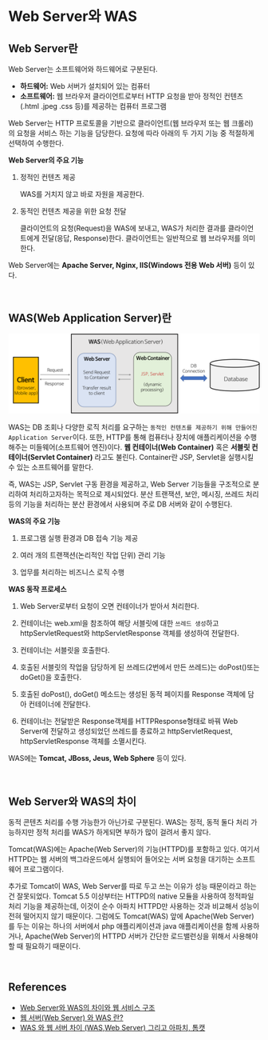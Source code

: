 # Web Server와 WAS

<ABG/>

## Web Server란

Web Server는 소프트웨어와 하드웨어로 구분된다.

- **하드웨어:** Web 서버가 설치되어 있는 컴퓨터
- **소프트웨어:** 웹 브라우저 클라이언트로부터 HTTP 요청을 받아 정적인 컨텐츠(.html .jpeg .css 등)를 제공하는 컴퓨터 프로그램

Web Server는 HTTP 프로토콜을 기반으로 클라이언트(웹 브라우저 또는 웹 크롤러)의 요청을 서비스 하는 기능을 담당한다.
요청에 따라 아래의 두 가지 기능 중 적절하게 선택하여 수행한다. 

**Web Server의 주요 기능**

1. 정적인 컨텐츠 제공

   WAS를 거치지 않고 바로 자원을 제공한다.

2. 동적인 컨텐츠 제공을 위한 요청 전달

   클라이언트의 요청(Request)을 WAS에 보내고, WAS가 처리한 결과를 클라이언트에게 전달(응답, Response)한다. 클라이언트는 일반적으로 웹 브라우저를 의미한다.

Web Server에는 **Apache Server, Nginx, IIS(Windows 전용 Web 서버)** 등이 있다.

<br/>

## WAS(Web Application Server)란

<img src="./resources/web-server-and-was-001.png">

WAS는 DB 조회나 다양한 로직 처리를 요구하는 `동적인 컨텐츠를 제공하기 위해 만들어진 Application Server`이다. 또한, HTTP를 통해 컴퓨터나 장치에 애플리케이션을 수행해주는 미들웨어(소프트웨어 엔진)이다. **웹 컨테이너(Web Container)** 혹은 **서블릿 컨테이너(Servlet Container)** 라고도 불린다. Container란 JSP, Servlet을 실행시킬 수 있는 소프트웨어를 말한다. 

즉, WAS는 JSP, Servlet 구동 환경을 제공하고, Web Server 기능들을 구조적으로 분리하여 처리하고자하는 목적으로 제시되었다. 분산 트랜잭션, 보안, 메시징, 쓰레드 처리 등의 기능을 처리하는 분산 환경에서 사용되며 주로 DB 서버와 같이 수행된다. 

**WAS의 주요 기능**

1. 프로그램 실행 환경과 DB 접속 기능 제공

2. 여러 개의 트랜잭션(논리적인 작업 단위) 관리 기능

3. 업무를 처리하는 비즈니스 로직 수행

**WAS 동작 프로세스**

1. Web Server로부터 요청이 오면 컨테이너가 받아서 처리한다.

2. 컨테이너는 web.xml을 참조하여 해당 서블릿에 대한 `쓰레드 생성`하고 httpServletRequest와 httpServletResponse 객체를 생성하여 전달한다.

3. 컨테이너는 서블릿을 호출한다.

4. 호출된 서블릿의 작업을 담당하게 된 쓰레드(2번에서 만든 쓰레드)는 doPost()또는 doGet()을 호출한다.

5. 호출된 doPost(), doGet() 메소드는 생성된 동적 페이지를 Response 객체에 담아 컨테이너에 전달한다.

6. 컨테이너는 전달받은 Response객체를 HTTPResponse형태로 바꿔 Web Server에 전달하고 생성되었던 쓰레드를 종료하고 httpServletRequest, httpServletResponse 객체를 소멸시킨다.

WAS에는 **Tomcat, JBoss, Jeus, Web Sphere** 등이 있다.

<br/>

## **Web Server와 WAS의 차이**

동적 콘텐츠 처리를 수행 가능한가 아닌가로 구분된다. WAS는 정적, 동적 둘다 처리 가능하지만 정적 처리를 WAS가 하게되면 부하가 많이 걸려서 좋지 않다.

Tomcat(WAS)에는 Apache(Web Server)의 기능(HTTPD)를 포함하고 있다. 여기서 HTTPD는 웹 서버의 백그라운드에서 실행되어 들어오는 서버 요청을 대기하는 소프트웨어 프로그램이다. 

추가로 Tomcat이 WAS, Web Server를 따로 두고 쓰는 이유가 성능 때문이라고 하는 건 잘못되었다. Tomcat 5.5 이상부터는 HTTPD의 native 모듈을 사용하여 정적파일 처리 기능을 제공하는데, 이것이 순수 아파치 HTTPD만 사용하는 것과 비교해서 성능이 전혀 떨어지지 않기 때문이다. 그럼에도 Tomcat(WAS) 앞에 Apache(Web Server)를 두는 이유는 하나의 서버에서 php 애플리케이션과 java 애플리케이션을 함께 사용하거나, Apache(Web Server)의 HTTPD 서버가 간단한 로드밸런싱을 위해서 사용해야 할 때 필요하기 때문이다.

<br/>

## References

- [Web Server와 WAS의 차이와 웹 서비스 구조](https://gmlwjd9405.github.io/2018/10/27/webserver-vs-was.html)
- [웹 서버(Web Server) 와 WAS 란?](https://hoon-k.tistory.com/5)
- [WAS 와 웹 서버 차이 (WAS,Web Server) 그리고 아파치, 톰캣](https://jeong-pro.tistory.com/84)


